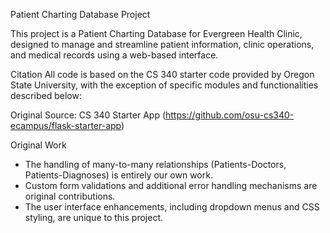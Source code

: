Patient Charting Database Project

This project is a Patient Charting Database for Evergreen Health Clinic, designed to manage and streamline patient information, clinic operations, and medical records using a web-based interface.

Citation
All code is based on the CS 340 starter code provided by Oregon State University, with the exception of specific modules and functionalities described below:

Original Source: CS 340 Starter App (https://github.com/osu-cs340-ecampus/flask-starter-app)

Original Work
- The handling of many-to-many relationships (Patients-Doctors, Patients-Diagnoses) is entirely our own work.
- Custom form validations and additional error handling mechanisms are original contributions.
- The user interface enhancements, including dropdown menus and CSS styling, are unique to this project.